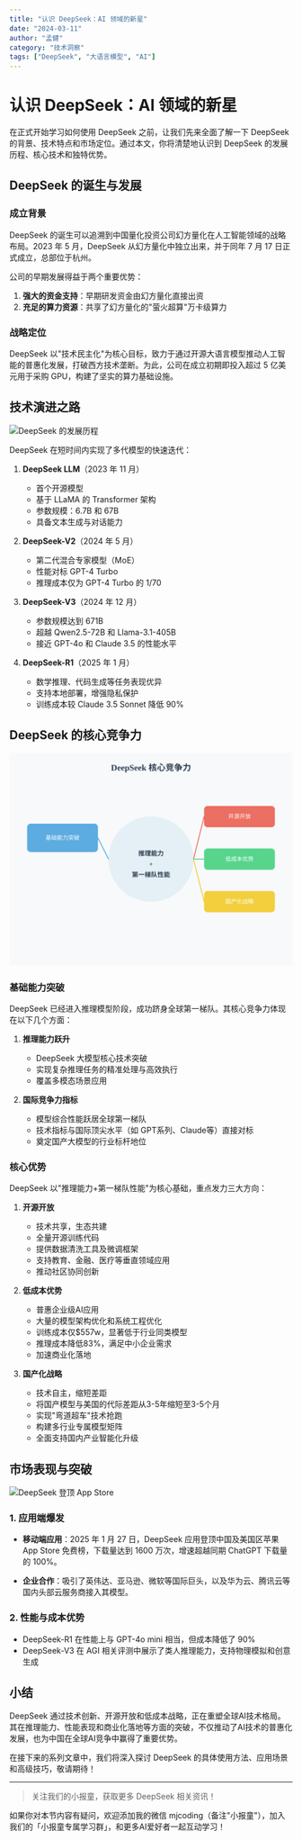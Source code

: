 ```yaml
---
title: "认识 DeepSeek：AI 领域的新星"
date: "2024-03-11"
author: "孟健"
category: "技术洞察"
tags: ["DeepSeek", "大语言模型", "AI"]
---
```


# 认识 DeepSeek：AI 领域的新星

在正式开始学习如何使用 DeepSeek 之前，让我们先来全面了解一下 DeepSeek 的背景、技术特点和市场定位。通过本文，你将清楚地认识到 DeepSeek 的发展历程、核心技术和独特优势。

## DeepSeek 的诞生与发展

### 成立背景

DeepSeek 的诞生可以追溯到中国量化投资公司幻方量化在人工智能领域的战略布局。2023 年 5 月，DeepSeek 从幻方量化中独立出来，并于同年 7 月 17 日正式成立，总部位于杭州。

公司的早期发展得益于两个重要优势：
1. **强大的资金支持**：早期研发资金由幻方量化直接出资
2. **充足的算力资源**：共享了幻方量化的"萤火超算"万卡级算力

### 战略定位

DeepSeek 以"技术民主化"为核心目标，致力于通过开源大语言模型推动人工智能的普惠化发展，打破西方技术垄断。为此，公司在成立初期即投入超过 5 亿美元用于采购 GPU，构建了坚实的算力基础设施。

## 技术演进之路

![DeepSeek 的发展历程](images/page_17_img_1.png)

DeepSeek 在短时间内实现了多代模型的快速迭代：

1. **DeepSeek LLM**（2023 年 11 月）
   - 首个开源模型
   - 基于 LLaMA 的 Transformer 架构
   - 参数规模：6.7B 和 67B
   - 具备文本生成与对话能力

2. **DeepSeek-V2**（2024 年 5 月）
   - 第二代混合专家模型（MoE）
   - 性能对标 GPT-4 Turbo
   - 推理成本仅为 GPT-4 Turbo 的 1/70

3. **DeepSeek-V3**（2024 年 12 月）
   - 参数规模达到 671B
   - 超越 Qwen2.5-72B 和 Llama-3.1-405B
   - 接近 GPT-4o 和 Claude 3.5 的性能水平

4. **DeepSeek-R1**（2025 年 1 月）
   - 数学推理、代码生成等任务表现优异
   - 支持本地部署，增强隐私保护
   - 训练成本较 Claude 3.5 Sonnet 降低 90%

## DeepSeek 的核心竞争力

![DeepSeek 核心竞争力](core-competency.svg)

### 基础能力突破

DeepSeek 已经进入推理模型阶段，成功跻身全球第一梯队。其核心竞争力体现在以下几个方面：

1. **推理能力跃升**
   - DeepSeek 大模型核心技术突破
   - 实现复杂推理任务的精准处理与高效执行
   - 覆盖多模态场景应用

2. **国际竞争力指标**
   - 模型综合性能跃居全球第一梯队
   - 技术指标与国际顶尖水平（如 GPT系列、Claude等）直接对标
   - 奠定国产大模型的行业标杆地位

### 核心优势

DeepSeek 以"推理能力+第一梯队性能"为核心基础，重点发力三大方向：

1. **开源开放**
   - 技术共享，生态共建
   - 全量开源训练代码
   - 提供数据清洗工具及微调框架
   - 支持教育、金融、医疗等垂直领域应用
   - 推动社区协同创新

2. **低成本优势**
   - 普惠企业级AI应用
   - 大量的模型架构优化和系统工程优化
   - 训练成本仅$557w，显著低于行业同类模型
   - 推理成本降低83%，满足中小企业需求
   - 加速商业化落地

3. **国产化战略**
   - 技术自主，缩短差距
   - 将国产模型与美国的代际差距从3-5年缩短至3-5个月
   - 实现"弯道超车"技术抢跑
   - 构建多行业专属模型矩阵
   - 全面支持国内产业智能化升级

## 市场表现与突破

![DeepSeek 登顶 App Store](images/page_18_img_1.png)

### 1. 应用端爆发

- **移动端应用**：2025 年 1 月 27 日，DeepSeek 应用登顶中国及美国区苹果 App Store 免费榜，下载量达到 1600 万次，增速超越同期 ChatGPT 下载量的 100%。

- **企业合作**：吸引了英伟达、亚马逊、微软等国际巨头，以及华为云、腾讯云等国内头部云服务商接入其模型。

### 2. 性能与成本优势

- DeepSeek-R1 在性能上与 GPT-4o mini 相当，但成本降低了 90%
- DeepSeek-V3 在 AGI 相关评测中展示了类人推理能力，支持物理模拟和创意生成

## 小结

DeepSeek 通过技术创新、开源开放和低成本战略，正在重塑全球AI技术格局。其在推理能力、性能表现和商业化落地等方面的突破，不仅推动了AI技术的普惠化发展，也为中国在全球AI竞争中赢得了重要优势。

在接下来的系列文章中，我们将深入探讨 DeepSeek 的具体使用方法、应用场景和高级技巧，敬请期待！

---

> 关注我们的小报童，获取更多 DeepSeek 相关资讯！ 

如果你对本节内容有疑问，欢迎添加我的微信 mjcoding（备注"小报童"），加入我们的「小报童专属学习群」，和更多AI爱好者一起互动学习！ 